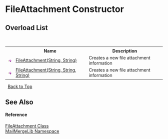 # FileAttachment Constructor 
 


## Overload List
&nbsp;<table><tr><th></th><th>Name</th><th>Description</th></tr><tr><td>![Public method](media/pubmethod.gif "Public method")</td><td><a href="f1a0812a-19c1-1ff2-7495-0dbdcb0fa373">FileAttachment(String, String)</a></td><td>
Creates a new file attachment information</td></tr><tr><td>![Public method](media/pubmethod.gif "Public method")</td><td><a href="6e2dd6d2-e98b-f848-fda2-82481ef520f0">FileAttachment(String, String, String)</a></td><td>
Creates a new file attachment information</td></tr></table>&nbsp;
<a href="#fileattachment-constructor">Back to Top</a>

## See Also


#### Reference
<a href="125aace4-40b3-cdaf-91c6-9e8d01f38b50">FileAttachment Class</a><br /><a href="31c6ebbe-d683-7561-7308-5a5ee1f76bf5">MailMergeLib Namespace</a><br />